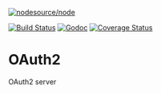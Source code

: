 [![nodesource/node](http://dockeri.co/image/silverwyrda/oauth2)](https://registry.hub.docker.com/u/silverwyrda/oauth2/)

[![Build Status](https://travis-ci.org/Quorumsco/oauth2.svg)](https://travis-ci.org/Quorumsco/oauth2) [![Godoc](http://img.shields.io/badge/godoc-reference-blue.svg?style=flat)](https://godoc.org/github.com/Quorumsco/oauth2) [![Coverage Status](https://coveralls.io/repos/Quorumsco/oauth2/badge.svg)](https://coveralls.io/r/Quorumsco/oauth2)

# OAuth2
OAuth2 server

